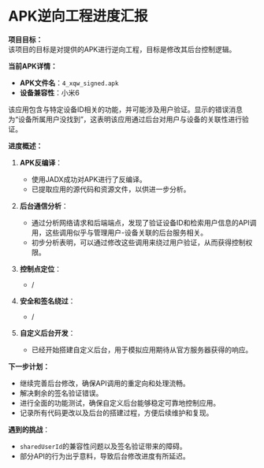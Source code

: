 # APK逆向工程进度汇报

**项目目标：**  
该项目的目标是对提供的APK进行逆向工程，目标是修改其后台控制逻辑。

**当前APK详情：**

- **APK文件名**：`4_xqw_signed.apk`
- **设备兼容性**：小米6


该应用包含与特定设备ID相关的功能，并可能涉及用户验证。显示的错误消息为“设备所属用户没找到”，这表明该应用通过后台对用户与设备的关联性进行验证。

**进度概述：**

1. **APK反编译**：
   - 使用JADX成功对APK进行了反编译。
   - 已提取应用的源代码和资源文件，以供进一步分析。

2. **后台通信分析**：
   - 通过分析网络请求和后端端点，发现了验证设备ID和检索用户信息的API调用，这些调用似乎与管理用户-设备关联的后台服务相关。
   - 初步分析表明，可以通过修改这些调用来绕过用户验证，从而获得控制权限。

3. **控制点定位**：
   - /
4. **安全和签名绕过**：
   - /
5. **自定义后台开发**：
   - 已经开始搭建自定义后台，用于模拟应用期待从官方服务器获得的响应。

**下一步计划：**

- 继续完善后台修改，确保API调用的重定向和处理流畅。
- 解决剩余的签名验证错误。
- 进行全面的功能测试，确保自定义后台能够稳定可靠地控制应用。
- 记录所有代码更改以及后台的搭建过程，方便后续维护和复现。

**遇到的挑战**：

- `sharedUserId`的兼容性问题以及签名验证带来的障碍。
- 部分API的行为出乎意料，导致后台修改进度有所延迟。

